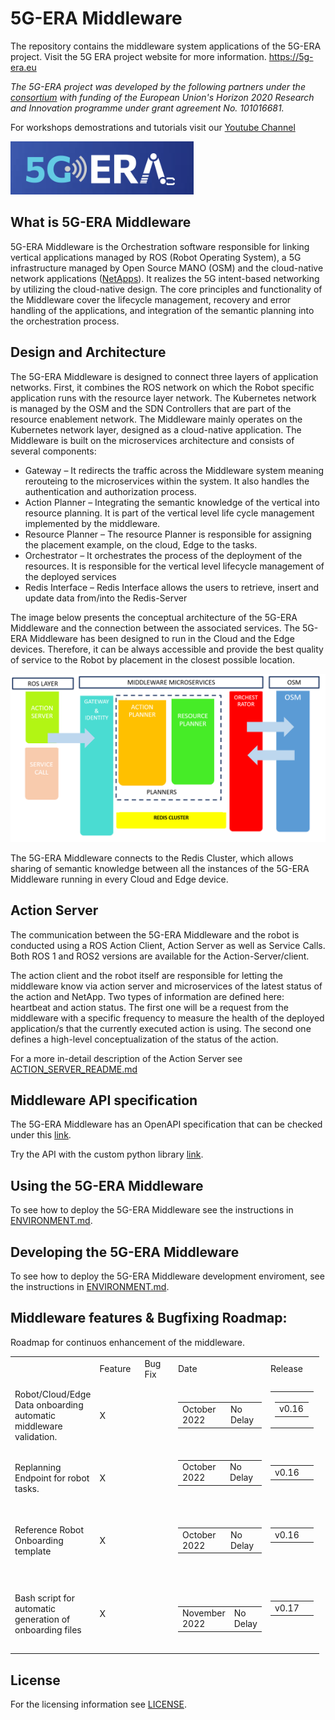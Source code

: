 # 5G-ERA Middleware

The repository contains the middleware system applications of the 5G-ERA project.
Visit the 5G ERA project website for more information.
https://5g-era.eu 

*The 5G-ERA project was developed by the following partners under the [consortium](https://5g-era.eu/consortium/) with funding of the European Union's Horizon 2020 Research and Innovation programme under grant agreement No. 101016681.*

For workshops demostrations and tutorials visit our [Youtube Channel](https://www.youtube.com/channel/UCFn5FI9OYLA9_jTwl2cwdFA/videos )

<p align="left">
  <img src="docs/img/logo.png" alt="Middleware architecture"/>
</p>

## What is 5G-ERA Middleware

5G-ERA Middleware is the Orchestration software responsible for linking vertical applications managed by ROS (Robot Operating System), a 5G infrastructure managed by Open Source MANO (OSM) and the cloud-native network applications ([NetApps](https://github.com/5G-ERA/Reference-NetApp)). It realizes the 5G intent-based networking by utilizing the cloud-native design. The core principles and functionality of the Middleware cover the lifecycle management, recovery and error handling of the applications, and integration of the semantic planning into the orchestration process.

## Design and Architecture

The 5G-ERA Middleware is designed to connect three layers of application networks. First, it combines the ROS network on which the Robot specific application runs with the resource layer network. The Kubernetes network is managed by the OSM and the SDN Controllers that are part of the resource enablement network.
The Middleware mainly operates on the Kubernetes network layer, designed as a cloud-native application. The Middleware is built on the microservices architecture and consists of several components:
*	Gateway – It redirects the traffic across the Middleware system meaning rerouteing to the microservices within the system. It also handles the authentication and authorization process. 
* Action Planner – Integrating the semantic knowledge of the vertical into resource planning. It is part of the vertical level life cycle management implemented by the middleware. 
* Resource Planner – The resource Planner is responsible for assigning the placement example, on the cloud, Edge to the tasks. 
* Orchestrator – It orchestrates the process of the deployment of the resources. It is responsible for the vertical level lifecycle management of the deployed services 
* Redis Interface – Redis Interface allows the users to retrieve, insert and update data from/into the Redis-Server 

The image below presents the conceptual architecture of the 5G-ERA Middleware and the connection between the associated services. The 5G-ERA Middleware has been designed to run in the Cloud and the Edge devices. Therefore, it can be always accessible and provide the best quality of service to the Robot by placement in the closest possible location.
 
<p align="center">
  <img src="docs/img/Middleware_Architecture.png" alt="Middleware architecture"/>
</p>

The 5G-ERA Middleware connects to the Redis Cluster, which allows sharing of semantic knowledge between all the instances of the 5G-ERA Middleware running in every Cloud and Edge device.

## Action Server

The communication between the 5G-ERA Middleware and the robot is conducted using a ROS Action Client, Action Server as well as Service Calls. Both ROS 1 and ROS2 versions are available for the Action-Server/client.

The action client and the robot itself are responsible for letting the middleware know via action server and microservices of the latest status of the action and NetApp. Two types of information are defined here: heartbeat and action status. The first one will be a request from the middleware with a specific frequency to measure the health of the deployed application/s that the currently executed action is using. The second one defines a high-level conceptualization of the status of the action. 

For a more in-detail description of the Action Server see [ACTION_SERVER_README.md](ACTION_SERVER_README.md)

## Middleware API specification

The 5G-ERA Middleware has an OpenAPI specification that can be checked under this [link](https://app.swaggerhub.com/apis/BARTOSZBRTATUS/5-g_era_middleware/0.1).

Try the API with the custom python library [link](https://github.com/5G-ERA/middleware/blob/main/src/Python_Interface_StandAlone/README.md).

## Using the 5G-ERA Middleware

To see how to deploy the 5G-ERA Middleware see the instructions in [ENVIRONMENT.md](ENVIRONMENT.md).

## Developing the 5G-ERA Middleware
To see how to deploy the 5G-ERA Middleware development enviroment, see the instructions in [ENVIRONMENT.md](ENVIRONMENT.md).

## Middleware features & Bugfixing Roadmap:

Roadmap for continuos enhancement of the middleware.
<table style="width: 98%; margin-right: calc(2%);">
    <tbody>
        <tr>
            <td style="width: 19.9372%;"><br></td>
            <td style="width: 19.9372%;">Feature</td>
            <td style="width: 19.9686%;">Bug Fix</td>
            <td style="width: 19.9686%;">Date</td>
            <td style="width: 20.0000%;">Release</td>
        </tr>
        <tr>
            <td style="width: 19.9372%;">Robot/Cloud/Edge Data onboarding automatic middleware validation.</td>
            <td style="width: 19.9372%;">X</td>
            <td style="width: 19.9686%;"><br></td>
            <td style="width: 19.9686%;"><br>
                <table style="width: 100%;">
                    <tbody>
                        <tr>
                            <td style="width: 11.9309%;">October 2022</td>
                            <td style="width: 7.3784%;">No Delay</td>
                        </tr>
                    </tbody>
                </table><br>
            </td>
            <td style="width: 20.0000%;">
                <table style="width: 98%; margin-right: calc(2%);">
                    <tbody>
                        <tr>
                            <td style="width: 20.0000%;">
                                <table style="width: 98%; margin-right: calc(2%);">
                                    <tbody>
                                        <tr>
                                            <td style="width: 18.9953%;">v0.16</td>
                                        </tr>
                                    </tbody>
                                </table>
                            </td>
                        </tr>
                    </tbody>
                </table><br>
            </td>
        </tr>
        <tr>
            <td style="width: 19.9372%;">Replanning Endpoint for robot tasks.&nbsp;</td>
            <td style="width: 19.9372%;">X</td>
            <td style="width: 19.9686%;"><br></td>
            <td style="width: 19.9686%;">
                <table style="width: 100%;">
                    <tbody>
                        <tr>
                            <td style="width: 10.675%;">October 2022</td>
                            <td style="width: 8.6343%;">No Delay</td>
                        </tr>
                    </tbody>
                </table><br>
            </td>
            <td style="width: 20.0000%;">
                <table style="width: 98%; margin-right: calc(2%);">
                    <tbody>
                        <tr>
                            <td style="width: 18.9953%;">v0.16</td>
                        </tr>
                    </tbody>
                </table><br>
            </td>
        </tr>
        <tr>
            <td style="width: 19.9372%;">Reference Robot Onboarding template</td>
            <td style="width: 19.9372%;">X</td>
            <td style="width: 19.9686%;"><br></td>
            <td style="width: 19.9686%;"><br>
                <table style="width: 100%;">
                    <tbody>
                        <tr>
                            <td style="width: 11.9309%;">October 2022</td>
                            <td style="width: 7.3784%;">No Delay</td>
                        </tr>
                    </tbody>
                </table><br>
            </td>
            <td style="width: 20.0000%;">
                <table style="width: 98%; margin-right: calc(2%);">
                    <tbody>
                        <tr>
                            <td style="width: 18.9953%;">v0.16</td>
                        </tr>
                    </tbody>
                </table><br>
            </td>
        </tr>
        <tr>
            <td style="width: 19.9372%;">Bash script for automatic generation of onboarding files</td>
            <td style="width: 19.9372%;">X</td>
            <td style="width: 19.9686%;"><br></td>
            <td style="width: 19.9686%;"><br><br>
                <table style="width: 100%;">
                    <tbody>
                        <tr>
                            <td style="width: 13.1868%;">November 2022</td>
                            <td style="width: 6.1225%;">No Delay</td>
                        </tr>
                    </tbody>
                </table><br>
            </td>
            <td style="width: 20.0000%;">
                <table style="width: 98%; margin-right: calc(2%);">
                    <tbody>
                        <tr>
                            <td style="width: 18.9953%;">v0.17</td>
                        </tr>
                    </tbody>
                </table><br>
            </td>
        </tr>
    </tbody>
</table>

## License 
For the licensing information see [LICENSE](LICENSE).

